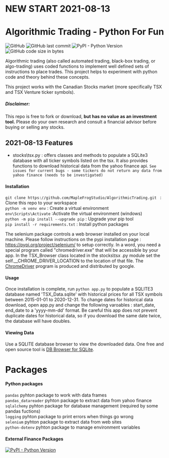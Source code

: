 # NEW START 2021-08-13    
# Algorithmic Trading - Python For Fun 

![GitHub](https://img.shields.io/github/license/MapleFrogStudio/AlgorithmicTrading?style=plastic)
![GitHub last commit](https://img.shields.io/github/last-commit/MapleFrogStudio/AlgorithmicTrading?style=plastic)
![PyPI - Python Version](https://img.shields.io/badge/python-3.4%2B-blue?color=blue&style=plastic)
![GitHub code size in bytes](https://img.shields.io/github/languages/code-size/MapleFrogStudio/AlgorithmicTrading?logo=github&style=plastic)  
  
  
Algorithmic trading (also called automated trading, black-box trading, or algo-trading) uses coded functions to implement well defined sets of instructions to place trades. This project helps to experiment with python code and theory behind these concepts.  

This project works with the Canadian Stocks market (more specifically TSX and TSX Venture ticker symbols).

##### Disclaimer:
This repo is free to fork or download, **but has no value as an investment tool.** 
Please do your own research and consult a financial advisor before buying or selling any stocks.

## 2021-08-13 Features
- stocks\tsx.py : offers classes and methods to populate a SQLite3 database with all ticker symbols listed on the tsx. It also provides functions to download historical data from the yahoo finance api.
` See issues for current bugs - some tickers do not return any data from yahoo finance (needs to be investigated) `  
 

#### Installation
`git clone https://github.com/MapleFrogStudio/AlgorithmicTrading.git ` : Clone this repo to your workspace  
` python -m venv env ` : Create a virtual environment  
` env\Scripts\Activate ` :Activate the virtual environment (windows)  
` python -m pip install --upgrade pip ` : Upgrade your pip tool  
` pip install -r requirements.txt ` : Install python packages  

The selenium package controls a web browser installed on your local machine. Please follow instructions on the pypi installation page : https://pypi.org/project/selenium/ to setup correctly. In a word, you need a special program called "chromedriver.exe" that will be accessible by your app. In the TSX_Browser class located in the stocks\tsx .py module set the self.__CHROME_DRIVER_LOCATION to the location of that file. The [ChromeDriver](https://sites.google.com/a/chromium.org/chromedriver/downloads) program is produced and distributed by google.

#### Usage
Once installation is complete, run ` python app.py ` to populate a SQLITE3 database named 'TSX_Data.sqlite' with historical prices for all TSX symbols between 2015-01-01 to 2020-12-31. 
To change dates for historical data download, open app.py and change the following varoables : start_date, end_date to a 'yyyy-mm-dd' format. Be careful this app does not prevent duplicate dates for historical data, so if you download the same date twice, the database will have doubles.

#### Viewing Data
Use a SQLITE database browser to view the downloaded data.
One free and open source tool is [DB Browser for SQLite](https://sqlitebrowser.org/).

# Packages
#### Python packages
` pandas ` pyhton package to work with data frames  
` pandas_datareader ` pyhton package to extract data from yahoo finance  
` sqlalchemy ` pyhton package for database management (required by some pandas fuctions)  
` logging ` pyhton package to print errors when things go wrong  
` selenium ` pyhton package to extract data from web sites  
` python-dotenv ` pyhton package to manage environment variables     

#### External Finance Packages
[![PyPI - Python Version](https://img.shields.io/pypi/pyversions/pandas-datareader?label=pandas-datareader&logo=pypi&style=plastic)](https://pypi.org/project/pandas-datareader/)  
